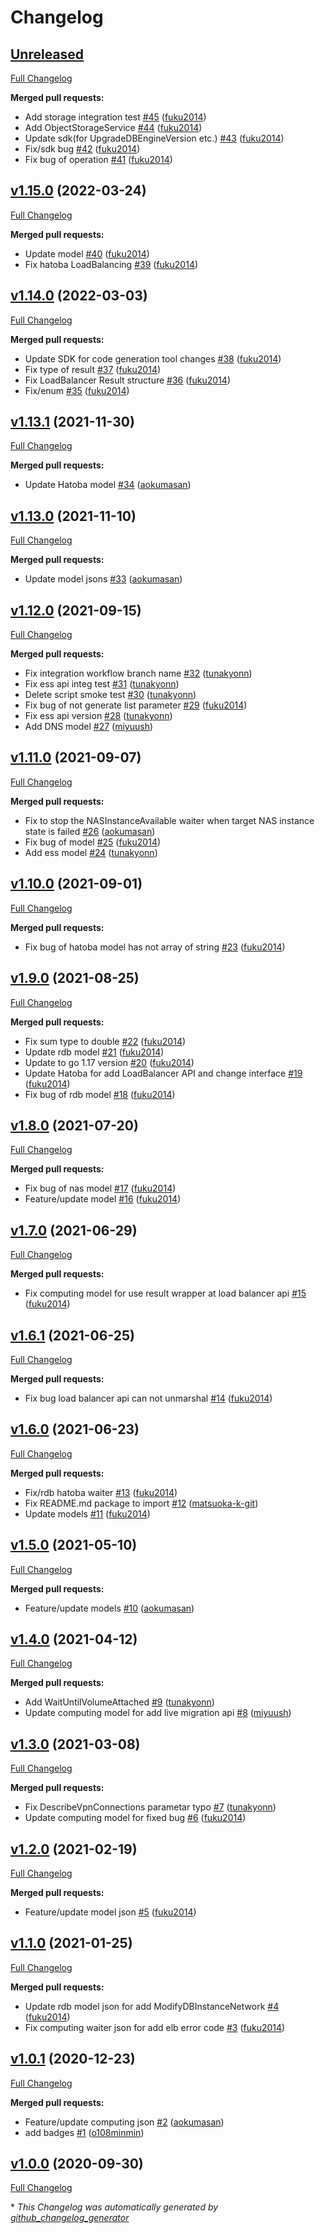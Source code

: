 # Changelog

## [Unreleased](https://github.com/nifcloud/nifcloud-sdk-go/tree/HEAD)

[Full Changelog](https://github.com/nifcloud/nifcloud-sdk-go/compare/v1.15.0...HEAD)

**Merged pull requests:**

- Add storage integration test [\#45](https://github.com/nifcloud/nifcloud-sdk-go/pull/45) ([fuku2014](https://github.com/fuku2014))
- Add ObjectStorageService [\#44](https://github.com/nifcloud/nifcloud-sdk-go/pull/44) ([fuku2014](https://github.com/fuku2014))
- Update sdk\(for UpgradeDBEngineVersion etc.\) [\#43](https://github.com/nifcloud/nifcloud-sdk-go/pull/43) ([fuku2014](https://github.com/fuku2014))
- Fix/sdk bug [\#42](https://github.com/nifcloud/nifcloud-sdk-go/pull/42) ([fuku2014](https://github.com/fuku2014))
- Fix bug of operation [\#41](https://github.com/nifcloud/nifcloud-sdk-go/pull/41) ([fuku2014](https://github.com/fuku2014))

## [v1.15.0](https://github.com/nifcloud/nifcloud-sdk-go/tree/v1.15.0) (2022-03-24)

[Full Changelog](https://github.com/nifcloud/nifcloud-sdk-go/compare/v1.14.0...v1.15.0)

**Merged pull requests:**

- Update model [\#40](https://github.com/nifcloud/nifcloud-sdk-go/pull/40) ([fuku2014](https://github.com/fuku2014))
- Fix hatoba LoadBalancing [\#39](https://github.com/nifcloud/nifcloud-sdk-go/pull/39) ([fuku2014](https://github.com/fuku2014))

## [v1.14.0](https://github.com/nifcloud/nifcloud-sdk-go/tree/v1.14.0) (2022-03-03)

[Full Changelog](https://github.com/nifcloud/nifcloud-sdk-go/compare/v1.13.1...v1.14.0)

**Merged pull requests:**

- Update SDK for code generation tool changes [\#38](https://github.com/nifcloud/nifcloud-sdk-go/pull/38) ([fuku2014](https://github.com/fuku2014))
- Fix type of result [\#37](https://github.com/nifcloud/nifcloud-sdk-go/pull/37) ([fuku2014](https://github.com/fuku2014))
- Fix LoadBalancer Result structure [\#36](https://github.com/nifcloud/nifcloud-sdk-go/pull/36) ([fuku2014](https://github.com/fuku2014))
- Fix/enum [\#35](https://github.com/nifcloud/nifcloud-sdk-go/pull/35) ([fuku2014](https://github.com/fuku2014))

## [v1.13.1](https://github.com/nifcloud/nifcloud-sdk-go/tree/v1.13.1) (2021-11-30)

[Full Changelog](https://github.com/nifcloud/nifcloud-sdk-go/compare/v1.13.0...v1.13.1)

**Merged pull requests:**

- Update Hatoba model [\#34](https://github.com/nifcloud/nifcloud-sdk-go/pull/34) ([aokumasan](https://github.com/aokumasan))

## [v1.13.0](https://github.com/nifcloud/nifcloud-sdk-go/tree/v1.13.0) (2021-11-10)

[Full Changelog](https://github.com/nifcloud/nifcloud-sdk-go/compare/v1.12.0...v1.13.0)

**Merged pull requests:**

- Update model jsons [\#33](https://github.com/nifcloud/nifcloud-sdk-go/pull/33) ([aokumasan](https://github.com/aokumasan))

## [v1.12.0](https://github.com/nifcloud/nifcloud-sdk-go/tree/v1.12.0) (2021-09-15)

[Full Changelog](https://github.com/nifcloud/nifcloud-sdk-go/compare/v1.11.0...v1.12.0)

**Merged pull requests:**

- Fix integration workflow branch name [\#32](https://github.com/nifcloud/nifcloud-sdk-go/pull/32) ([tunakyonn](https://github.com/tunakyonn))
- Fix ess api integ test [\#31](https://github.com/nifcloud/nifcloud-sdk-go/pull/31) ([tunakyonn](https://github.com/tunakyonn))
- Delete script smoke test [\#30](https://github.com/nifcloud/nifcloud-sdk-go/pull/30) ([tunakyonn](https://github.com/tunakyonn))
- Fix bug of not generate list parameter [\#29](https://github.com/nifcloud/nifcloud-sdk-go/pull/29) ([fuku2014](https://github.com/fuku2014))
- Fix ess api version [\#28](https://github.com/nifcloud/nifcloud-sdk-go/pull/28) ([tunakyonn](https://github.com/tunakyonn))
- Add DNS model [\#27](https://github.com/nifcloud/nifcloud-sdk-go/pull/27) ([miyuush](https://github.com/miyuush))

## [v1.11.0](https://github.com/nifcloud/nifcloud-sdk-go/tree/v1.11.0) (2021-09-07)

[Full Changelog](https://github.com/nifcloud/nifcloud-sdk-go/compare/v1.10.0...v1.11.0)

**Merged pull requests:**

- Fix to stop the NASInstanceAvailable waiter when target NAS instance state is failed [\#26](https://github.com/nifcloud/nifcloud-sdk-go/pull/26) ([aokumasan](https://github.com/aokumasan))
- Fix bug of model [\#25](https://github.com/nifcloud/nifcloud-sdk-go/pull/25) ([fuku2014](https://github.com/fuku2014))
- Add ess model [\#24](https://github.com/nifcloud/nifcloud-sdk-go/pull/24) ([tunakyonn](https://github.com/tunakyonn))

## [v1.10.0](https://github.com/nifcloud/nifcloud-sdk-go/tree/v1.10.0) (2021-09-01)

[Full Changelog](https://github.com/nifcloud/nifcloud-sdk-go/compare/v1.9.0...v1.10.0)

**Merged pull requests:**

- Fix bug of hatoba model has not array of string [\#23](https://github.com/nifcloud/nifcloud-sdk-go/pull/23) ([fuku2014](https://github.com/fuku2014))

## [v1.9.0](https://github.com/nifcloud/nifcloud-sdk-go/tree/v1.9.0) (2021-08-25)

[Full Changelog](https://github.com/nifcloud/nifcloud-sdk-go/compare/v1.8.0...v1.9.0)

**Merged pull requests:**

- Fix sum type to double [\#22](https://github.com/nifcloud/nifcloud-sdk-go/pull/22) ([fuku2014](https://github.com/fuku2014))
- Update rdb model [\#21](https://github.com/nifcloud/nifcloud-sdk-go/pull/21) ([fuku2014](https://github.com/fuku2014))
- Update to go 1.17 version [\#20](https://github.com/nifcloud/nifcloud-sdk-go/pull/20) ([fuku2014](https://github.com/fuku2014))
- Update Hatoba for add LoadBalancer API and change interface [\#19](https://github.com/nifcloud/nifcloud-sdk-go/pull/19) ([fuku2014](https://github.com/fuku2014))
- Fix bug of rdb model [\#18](https://github.com/nifcloud/nifcloud-sdk-go/pull/18) ([fuku2014](https://github.com/fuku2014))

## [v1.8.0](https://github.com/nifcloud/nifcloud-sdk-go/tree/v1.8.0) (2021-07-20)

[Full Changelog](https://github.com/nifcloud/nifcloud-sdk-go/compare/v1.7.0...v1.8.0)

**Merged pull requests:**

- Fix bug of nas model [\#17](https://github.com/nifcloud/nifcloud-sdk-go/pull/17) ([fuku2014](https://github.com/fuku2014))
- Feature/update model [\#16](https://github.com/nifcloud/nifcloud-sdk-go/pull/16) ([fuku2014](https://github.com/fuku2014))

## [v1.7.0](https://github.com/nifcloud/nifcloud-sdk-go/tree/v1.7.0) (2021-06-29)

[Full Changelog](https://github.com/nifcloud/nifcloud-sdk-go/compare/v1.6.1...v1.7.0)

**Merged pull requests:**

- Fix computing model for use result wrapper at load balancer api [\#15](https://github.com/nifcloud/nifcloud-sdk-go/pull/15) ([fuku2014](https://github.com/fuku2014))

## [v1.6.1](https://github.com/nifcloud/nifcloud-sdk-go/tree/v1.6.1) (2021-06-25)

[Full Changelog](https://github.com/nifcloud/nifcloud-sdk-go/compare/v1.6.0...v1.6.1)

**Merged pull requests:**

- Fix bug load balancer api can not unmarshal [\#14](https://github.com/nifcloud/nifcloud-sdk-go/pull/14) ([fuku2014](https://github.com/fuku2014))

## [v1.6.0](https://github.com/nifcloud/nifcloud-sdk-go/tree/v1.6.0) (2021-06-23)

[Full Changelog](https://github.com/nifcloud/nifcloud-sdk-go/compare/v1.5.0...v1.6.0)

**Merged pull requests:**

- Fix/rdb hatoba waiter [\#13](https://github.com/nifcloud/nifcloud-sdk-go/pull/13) ([fuku2014](https://github.com/fuku2014))
- Fix README.md package to import [\#12](https://github.com/nifcloud/nifcloud-sdk-go/pull/12) ([matsuoka-k-git](https://github.com/matsuoka-k-git))
- Update models [\#11](https://github.com/nifcloud/nifcloud-sdk-go/pull/11) ([fuku2014](https://github.com/fuku2014))

## [v1.5.0](https://github.com/nifcloud/nifcloud-sdk-go/tree/v1.5.0) (2021-05-10)

[Full Changelog](https://github.com/nifcloud/nifcloud-sdk-go/compare/v1.4.0...v1.5.0)

**Merged pull requests:**

- Feature/update models [\#10](https://github.com/nifcloud/nifcloud-sdk-go/pull/10) ([aokumasan](https://github.com/aokumasan))

## [v1.4.0](https://github.com/nifcloud/nifcloud-sdk-go/tree/v1.4.0) (2021-04-12)

[Full Changelog](https://github.com/nifcloud/nifcloud-sdk-go/compare/v1.3.0...v1.4.0)

**Merged pull requests:**

- Add WaitUntilVolumeAttached [\#9](https://github.com/nifcloud/nifcloud-sdk-go/pull/9) ([tunakyonn](https://github.com/tunakyonn))
- Update computing model for add live migration api [\#8](https://github.com/nifcloud/nifcloud-sdk-go/pull/8) ([miyuush](https://github.com/miyuush))

## [v1.3.0](https://github.com/nifcloud/nifcloud-sdk-go/tree/v1.3.0) (2021-03-08)

[Full Changelog](https://github.com/nifcloud/nifcloud-sdk-go/compare/v1.2.0...v1.3.0)

**Merged pull requests:**

- Fix DescribeVpnConnections parametar typo [\#7](https://github.com/nifcloud/nifcloud-sdk-go/pull/7) ([tunakyonn](https://github.com/tunakyonn))
- Update computing model for fixed bug [\#6](https://github.com/nifcloud/nifcloud-sdk-go/pull/6) ([fuku2014](https://github.com/fuku2014))

## [v1.2.0](https://github.com/nifcloud/nifcloud-sdk-go/tree/v1.2.0) (2021-02-19)

[Full Changelog](https://github.com/nifcloud/nifcloud-sdk-go/compare/v1.1.0...v1.2.0)

**Merged pull requests:**

- Feature/update model json [\#5](https://github.com/nifcloud/nifcloud-sdk-go/pull/5) ([fuku2014](https://github.com/fuku2014))

## [v1.1.0](https://github.com/nifcloud/nifcloud-sdk-go/tree/v1.1.0) (2021-01-25)

[Full Changelog](https://github.com/nifcloud/nifcloud-sdk-go/compare/v1.0.1...v1.1.0)

**Merged pull requests:**

- Update rdb model json for add ModifyDBInstanceNetwork [\#4](https://github.com/nifcloud/nifcloud-sdk-go/pull/4) ([fuku2014](https://github.com/fuku2014))
- Fix computing waiter json for add elb error code [\#3](https://github.com/nifcloud/nifcloud-sdk-go/pull/3) ([fuku2014](https://github.com/fuku2014))

## [v1.0.1](https://github.com/nifcloud/nifcloud-sdk-go/tree/v1.0.1) (2020-12-23)

[Full Changelog](https://github.com/nifcloud/nifcloud-sdk-go/compare/v1.0.0...v1.0.1)

**Merged pull requests:**

- Feature/update computing json [\#2](https://github.com/nifcloud/nifcloud-sdk-go/pull/2) ([aokumasan](https://github.com/aokumasan))
- add badges [\#1](https://github.com/nifcloud/nifcloud-sdk-go/pull/1) ([o108minmin](https://github.com/o108minmin))

## [v1.0.0](https://github.com/nifcloud/nifcloud-sdk-go/tree/v1.0.0) (2020-09-30)

[Full Changelog](https://github.com/nifcloud/nifcloud-sdk-go/compare/9e401a16e0bf127961550aed2d38ebf912117ab4...v1.0.0)



\* *This Changelog was automatically generated by [github_changelog_generator](https://github.com/github-changelog-generator/github-changelog-generator)*
